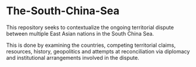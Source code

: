 # The-South-China-Sea
This repository seeks to contextualize the ongoing territorial dispute between multiple East Asian nations in the South China Sea.

This is done by examining the countries, competing territorial claims, resources, history, geopolitics and attempts at reconciliation via diplomacy and institutional arrangements involved in the dispute. 
